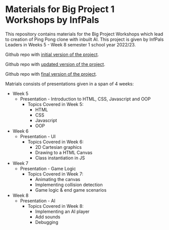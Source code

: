 # Materials for Big Project 1 Workshops by InfPals

This repository contains materials for the Big Project Workshops which lead to creation of Ping Pong clone with inbuilt AI.
This project is given by InfPals Leaders in Weeks 5 - Week 8 semester 1 school year 2022/23.

Github repo with [initial version of the project](https://github.com/infpals/ip2023-big-project-1-initial-template).

Github repo with [updated version of the project](https://github.com/infpals/ip2023-big-project-1-updated-template).

Github repo with [final version of the project](https://github.com/infpals/ip2023-big-project-1-final).

Matrials consists of presentations given in a span of 4 weeks:
- Week 5
  - Presentation - Introduction to HTML, CSS, Javascript and OOP
    - Topics Covered in Week 5:
      - HTML
      - CSS
      - Javascript
      - OOP
- Week 6
  - Presentation - UI
    - Topics Covered in Week 6:
      - 2D Cartesian graphics
      - Drawing to a HTML Canvas
      - Class instantiation in JS
- Week 7
  - Presentation - Game Logic
    - Topics Covered in Week 7:
      - Animating the canvas
      - Implementing collision detection
      - Game logic & end game scenarios
- Week 8
  - Presentation - AI
    - Topics Covered in Week 8:
      - Implementing an AI player
      - Add sounds
      - Debugging
